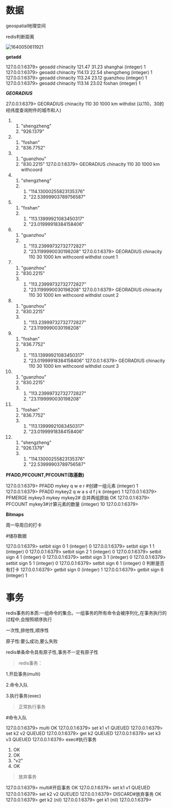 # 数据

geospatial地理空间

redis判断距离

![1640050611921](C:\Users\investor\AppData\Roaming\Typora\typora-user-images\1640050611921.png)

**getadd**

127.0.0.1:6379> geoadd chinacity 121.47 31.23 shanghai
(integer) 1
127.0.0.1:6379> geoadd chinacity 114.13 22.54 shengzheng
(integer) 1
127.0.0.1:6379> geoadd chinacity 113.24 23.12 guanzhou
(integer) 1
127.0.0.1:6379> geoadd chinacity 113.14 23.02 foshan
(integer) 1

***GEORADIUS***

27.0.0.1:6379> GEORADIUS chinacity 110 30 1000 km withdist (以110，30的经纬度查询附件的城市和人)
1) 1) "shengzheng"
   2) "926.1379"
2) 1) "foshan"
   2) "836.7752"
3) 1) "guanzhou"
   2) "830.2215"
127.0.0.1:6379> GEORADIUS chinacity 110 30 1000 km withcoord
1) 1) "shengzheng"
   2) 1) "114.13000255823135376"
      2) "22.53999903789756587"
2) 1) "foshan"
   2) 1) "113.13999921083450317"
      2) "23.01999918384158406"
3) 1) "guanzhou"
   2) 1) "113.23999732732772827"
      2) "23.1199990030198208"
127.0.0.1:6379> GEORADIUS chinacity 110 30 1000 km withcoord withdist count 1
1) 1) "guanzhou"
   2) "830.2215"
   3) 1) "113.23999732732772827"
      2) "23.1199990030198208"
127.0.0.1:6379> GEORADIUS chinacity 110 30 1000 km withcoord withdist count 2
1) 1) "guanzhou"
   2) "830.2215"
   3) 1) "113.23999732732772827"
      2) "23.1199990030198208"
2) 1) "foshan"
   2) "836.7752"
   3) 1) "113.13999921083450317"
      2) "23.01999918384158406"
127.0.0.1:6379> GEORADIUS chinacity 110 30 1000 km withcoord withdist count 3
1) 1) "guanzhou"
   2) "830.2215"
   3) 1) "113.23999732732772827"
      2) "23.1199990030198208"
2) 1) "foshan"
   2) "836.7752"
   3) 1) "113.13999921083450317"
      2) "23.01999918384158406"
3) 1) "shengzheng"
   2) "926.1379"
   3) 1) "114.13000255823135376"
      2) "22.53999903789756587"

**PFADD,PFCOUNT,PFCOUNT(取基数)**

127.0.0.1:6379> PFADD mykey q w e r #创建一组元素
(integer) 1
127.0.0.1:6379> PFADD mykey2 q w a s d f j k
(integer) 1
127.0.0.1:6379> PFMERGE mykey3 mykey mykey2# 合并两组原始
OK
127.0.0.1:6379> PFCOUNT mykey3#计算元素的数量
(integer) 10
127.0.0.1:6379> 

**Bitmaps**

周一导周日的打卡

#储存数据

127.0.0.1:6379> setbit sign 0 1
(integer) 0
127.0.0.1:6379> setbit sign 1 1
(integer) 0
127.0.0.1:6379> setbit sign 2 1
(integer) 0
127.0.0.1:6379> setbit sign 4 1
(integer) 0
127.0.0.1:6379> setbit sign 3 1
(integer) 0
127.0.0.1:6379> setbit sign 5 1
(integer) 0
127.0.0.1:6379> setbit sign 6 1
(integer) 0
判断是否有打卡
127.0.0.1:6379> getbit sign 0
(integer) 1
127.0.0.1:6379> getbit sign 6
(integer) 1

# 事务

redis事务的本质:一组命令的集合。一组事务的所有命令会被序列化,在事务执行的过程中,会按照顺序执行

一次性,排他性,顺序性

原子性:要么成功,要么失败

redis单条命令具有原子性,事务不一定有原子性

> redis事务：

1.开启事务(multi)

2.命令入队

3.执行事务(exec)

> 正常执行事务

#命令入队

127.0.0.1:6379> multi
OK
127.0.0.1:6379> set k1 v1
QUEUED
127.0.0.1:6379> set k2 v2
QUEUED
127.0.0.1:6379> get k2
QUEUED
127.0.0.1:6379> set k3 v3
QUEUED
127.0.0.1:6379> exec#执行事务
1) OK
2) OK
3) "v2"
4) OK

> 放弃事务

127.0.0.1:6379> multi#开启事务
OK
127.0.0.1:6379> set k1 v1
QUEUED
127.0.0.1:6379> set k2 v2
QUEUED
127.0.0.1:6379> DISCARD#放弃事务
OK
127.0.0.1:6379> get k2
(nil)
127.0.0.1:6379> get k1
(nil)
127.0.0.1:6379> 







